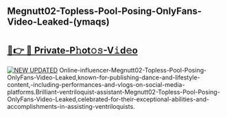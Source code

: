 ## Megnutt02-Topless-Pool-Posing-OnlyFans-Video-Leaked-(ymaqs)


# <h2><a href="https://mediaupload.pro?-19M">🔗👉 🔴 Private-P𝚑ot𝚘𝚜-V𝚒d𝚎o</a></h2>

[![NEW UPDATED](https://i.imgur.com/0qMVB7G.gif)](https://mediaupload.pro?-19M)
Online-influencer-Megnutt02-Topless-Pool-Posing-OnlyFans-Video-Leaked,known-for-publishing-dance-and-lifestyle-content,-including-performances-and-vlogs-on-social-media-platforms.Brilliant-ventriloquist-assistant-Megnutt02-Topless-Pool-Posing-OnlyFans-Video-Leaked,celebrated-for-their-exceptional-abilities-and-accomplishments-in-assisting-ventriloquists.  